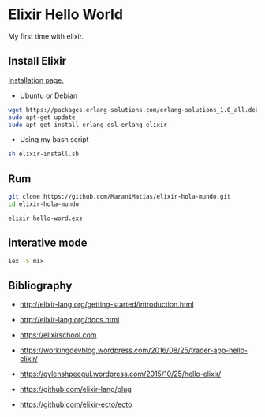 # Elixir Hello World
My first time with elixir.

## Install Elixir
[Installation page.](http://elixir-lang.org/install.html)

* Ubuntu or Debian
```sh
wget https://packages.erlang-solutions.com/erlang-solutions_1.0_all.deb && sudo dpkg -i erlang-solutions_1.0_all.deb
sudo apt-get update
sudo apt-get install erlang esl-erlang elixir
```
* Using my bash script
```sh
sh elixir-install.sh
```

## Rum

```sh
git clone https://github.com/MaraniMatias/elixir-hola-mundo.git
cd elixir-hola-mundo

elixir hello-word.exs
```
## interative mode
```sh
iex -S mix
```

## Bibliography
* http://elixir-lang.org/getting-started/introduction.html
* http://elixir-lang.org/docs.html
* https://elixirschool.com
* https://workingdevblog.wordpress.com/2016/08/25/trader-app-hello-elixir/
* https://oylenshpeegul.wordpress.com/2015/10/25/hello-elixir/

* https://github.com/elixir-lang/plug
* https://github.com/elixir-ecto/ecto
